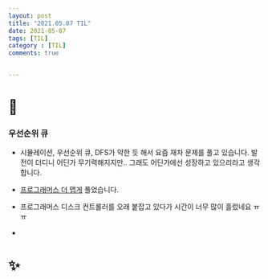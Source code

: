 ```yaml
---
layout: post
title: "2021.05.07 TIL"
date: 2021-05-07
tags: [TIL]
category : [TIL]
comments: true


---
```




# 🎉

### 우선순위 큐

- 시뮬레이션, 우선순위 큐, DFS가 약한 듯 해서 요즘 재차 문제를 풀고 있습니다. 발전이 더디니 어딘가 무기력해지지만.. 그래도 어딘가에선 성장하고 있으리라고 생각합니다.

- [프로그래머스 더 맵게](https://programmers.co.kr/learn/courses/30/lessons/42626) 풀었습니다.
- 프로그래머스 디스크 컨트롤러를 오래 붙잡고 있다가 시간이 너무 많이 흘렀네요 ㅠㅠ
- 

# ✨


